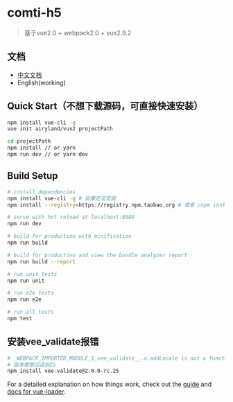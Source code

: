 # comti-h5

> 基于vue2.0 + webpack2.0 + vux2.9.2

## 文档
+ [中文文档](https://vux.li/)
+ English(working)

## Quick Start（不想下载源码，可直接快速安装）
``` bash
npm install vue-cli -g
vue init airyland/vux2 projectPath

cd projectPath
npm install // or yarn
npm run dev // or yarn dev
```

## Build Setup

``` bash
# install dependencies
npm install vue-cli -g # 如果还没安装
npm install --registry=https://registry.npm.taobao.org # 或者 cnpm install 

# serve with hot reload at localhost:8080
npm run dev

# build for production with minification
npm run build

# build for production and view the bundle analyzer report
npm run build --report

# run unit tests
npm run unit

# run e2e tests
npm run e2e

# run all tests
npm test

```

## 安装vee_validate报错
``` bash
# _WEBPACK_IMPORTED_MODULE_1_vee_validate__.a.addLocale is not a function
# 版本需要回退到25
npm install vee-validate@2.0.0-rc.25
```

For a detailed explanation on how things work, check out the [guide](http://vuejs-templates.github.io/webpack/) and [docs for vue-loader](http://vuejs.github.io/vue-loader).
